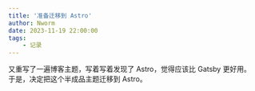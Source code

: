 ```yaml
---
title: '准备迁移到 Astro'
author: Nworm
date: 2023-11-19 22:00:00
tags: 
    - 记录
---
```


又重写了一遍博客主题，写着写着发现了 Astro，觉得应该比 Gatsby 更好用。  
于是，决定把这个半成品主题迁移到 Astro。